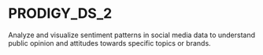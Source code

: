 # PRODIGY_DS_2
Analyze and visualize sentiment patterns in social media data to understand public opinion and attitudes towards specific topics or brands.
<BR>

